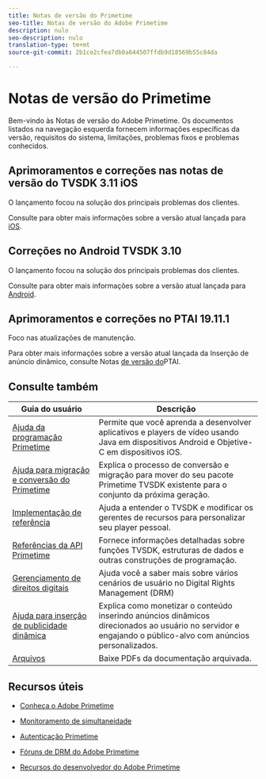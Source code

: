 ```yaml
---
title: Notas de versão do Primetime
seo-title: Notas de versão do Adobe Primetime
description: nulo
seo-description: nulo
translation-type: tm+mt
source-git-commit: 2b1ce2cfea7db0a644507ffdb9d18569b55c84da

---
```



# Notas de versão do Primetime

Bem-vindo às Notas de versão do Adobe Primetime. Os documentos listados na navegação esquerda fornecem informações específicas da versão, requisitos do sistema, limitações, problemas fixos e problemas conhecidos.

## Aprimoramentos e correções nas notas de versão do TVSDK 3.11 iOS

O lançamento focou na solução dos principais problemas dos clientes.

Consulte para obter mais informações sobre a versão atual lançada para [iOS](../release-notes/tvsdk-3x-ios.md).

## Correções no Android TVSDK 3.10

O lançamento focou na solução dos principais problemas dos clientes.

Consulte para obter mais informações sobre a versão atual lançada para [Android](../release-notes/tvsdk-3x-android.md).

## Aprimoramentos e correções no PTAI 19.11.1

Foco nas atualizações de manutenção.

Para obter mais informações sobre a versão atual lançada da Inserção de anúncio dinâmico, consulte Notas [de versão do](ptai-19x-release-notes.md)PTAI.

## Consulte também

| Guia do usuário | Descrição |
|--- |--- |
| [Ajuda da programação Primetime](/help/programming/home.md) | Permite que você aprenda a desenvolver aplicativos e players de vídeo usando Java em dispositivos Android e Objetive-C em dispositivos iOS. |
| [Ajuda para migração e conversão do Primetime](/help/migration-guides/home.md) | Explica o processo de conversão e migração para mover do seu pacote Primetime TVSDK existente para o conjunto da próxima geração. |
| [Implementação de referência](/help/android-reference-implementation/home.md) | Ajuda a entender o TVSDK e modificar os gerentes de recursos para personalizar seu player pessoal. |
| [Referências da API Primetime](/help/reference/api-references.md) | Fornece informações detalhadas sobre funções TVSDK, estruturas de dados e outras construções de programação. |
| [Gerenciamento de direitos digitais](/help/digital-rights-management/home.md) | Ajuda você a saber mais sobre vários cenários de usuário no Digital Rights Management (DRM) |
| [Ajuda para inserção de publicidade dinâmica](/help/dynamic-ad-insertion/home.md) | Explica como monetizar o conteúdo inserindo anúncios dinâmicos direcionados ao usuário no servidor e engajando o público-alvo com anúncios personalizados. |
| [Arquivos](https://helpx.adobe.com/primetime/archives.html) | Baixe PDFs da documentação arquivada. |

## Recursos úteis

* [Conheça o Adobe Primetime](https://www.adobe.com/in/marketing/primetime.html)

* [Monitoramento de simultaneidade](https://tve.helpdocsonline.com/concurrency-monitoring-introduction)

* [Autenticação Primetime](https://tve.helpdocsonline.com/home)

* [Fóruns de DRM do Adobe Primetime](https://forums.adobe.com/community/adobe_access)

* [Recursos do desenvolvedor do Adobe Primetime](https://www.adobe.com/devnet/primetime.html)
